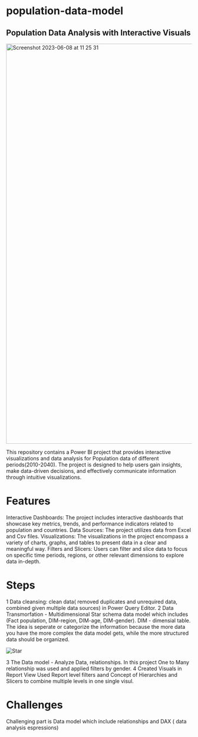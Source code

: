 # population-data-model

## Population Data Analysis with Interactive Visuals

<img width="1083" alt="Screenshot 2023-06-08 at 11 25 31" src="https://github.com/asselina94/population-data-model/assets/54496175/7f229052-6d02-4128-90bd-81ab02766445">

This repository contains a Power BI project that provides interactive visualizations and data analysis for Population data of different periods(2010-2040). The project is designed to help users gain insights, make data-driven decisions, and effectively communicate information through intuitive visualizations.

# Features
Interactive Dashboards: The project includes interactive dashboards that showcase key metrics, trends, and performance indicators related to population and countries.
Data Sources: The project utilizes data from Excel and Csv files.
Visualizations: The visualizations in the project encompass a variety of charts, graphs, and tables to present data in a clear and meaningful way.
Filters and Slicers: Users can filter and slice data to focus on specific time periods, regions, or other relevant dimensions to explore data in-depth.

# Steps
1 Data cleansing: clean data( removed duplicates and unrequired data, combined given multiple data sources) in Power Query Editor.
2 Data Transmorfation - Multidimensional Star schema data model which includes (Fact population, DIM-region, DIM-age, DIM-gender).
  DIM - dimensial table. The idea is seperate or categorize the information because the more data you have the more complex the data model     gets, while the more structured data should be organized. 
  
  ![Star](https://github.com/asselina94/population-data-model/assets/54496175/2707c20e-23e1-4983-b732-ae66a38f1a54)
  
3 The Data model - Analyze Data, relationships. 
  In this project One to Many relationship was used and applied filters by gender. 
4 Created Visuals in Report View 
  Used Report level filters aand Concept of Hierarchies and Slicers to combine multiple levels in one single visul.
  

  
# Challenges
Challenging part is Data model which include relationships and DAX ( data analysis espressions)
